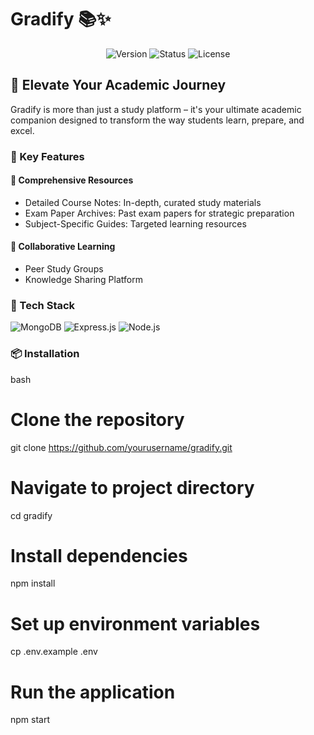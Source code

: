 # Gradify 📚✨

<div align="center">
  <img src="https://img.shields.io/badge/Version-1.0.0-blue" alt="Version">
  <img src="https://img.shields.io/badge/Status-Active-brightgreen" alt="Status">
  <img src="https://img.shields.io/badge/License-MIT-yellow" alt="License">
</div>

## 🚀 Elevate Your Academic Journey

Gradify is more than just a study platform – it's your ultimate academic companion designed to transform the way students learn, prepare, and excel.

### 🌟 Key Features

#### 📖 Comprehensive Resources
- Detailed Course Notes: In-depth, curated study materials
- Exam Paper Archives: Past exam papers for strategic preparation
- Subject-Specific Guides: Targeted learning resources

#### 🤝 Collaborative Learning
- Peer Study Groups
- Knowledge Sharing Platform


### 🔧 Tech Stack

![MongoDB](https://img.shields.io/badge/MongoDB-4EA94B?style=for-the-badge&logo=mongodb&logoColor=white)
![Express.js](https://img.shields.io/badge/Express.js-404D59?style=for-the-badge)
![Node.js](https://img.shields.io/badge/Node.js-43853D?style=for-the-badge&logo=node.js&logoColor=white)

### 📦 Installation

bash
# Clone the repository
git clone https://github.com/yourusername/gradify.git

# Navigate to project directory
cd gradify

# Install dependencies
npm install

# Set up environment variables
cp .env.example .env

# Run the application
npm start


